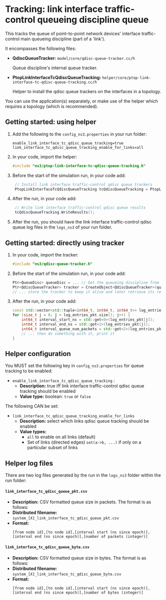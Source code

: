 # Tracking: link interface traffic-control queueing discipline queue

This tracks the queue of point-to-point network devices' interface traffic-control
main queueing discipline (part of a 'link').

It encompasses the following files:

* **QdiscQueueTracker:** `model/core/qdisc-queue-tracker.cc/h`

  Queue discipline's internal queue tracker.
  
* **PtopLinkInterfaceTcQdiscQueueTracking:** `helper/core/ptop-link-interface-tc-qdisc-queue-tracking.cc/h`
  
  Helper to install the qdisc queue trackers on the interfaces in a topology.

You can use the application(s) separately, or make use of the helper 
which requires a topology (which is recommended).


## Getting started: using helper

1. Add the following to the `config_ns3.properties` in your run folder:

   ```
   enable_link_interface_tc_qdisc_queue_tracking=true
   link_interface_tc_qdisc_queue_tracking_enable_for_links=all
   ```

2. In your code, import the helper:

   ```c++
   #include "ns3/ptop-link-interface-tc-qdisc-queue-tracking.h"
   ```
   
3. Before the start of the simulation run, in your code add:

   ```c++
    // Install link interface traffic-control qdisc queue trackers
    PtopLinkInterfaceTcQdiscQueueTracking tcQdiscQueueTracking = PtopLinkInterfaceTcQdiscQueueTracking(basicSimulation, topology);
   ```

4. After the run, in your code add:

   ```c++
    // Write link interface traffic-control qdisc queue results
    tcQdiscQueueTracking.WriteResults();
   ```
   
5. After the run, you should have the link interface traffic-control qdisc queue 
   log files in the `logs_ns3` of your run folder.


## Getting started: directly using tracker

1. In your code, import the tracker:

   ```c++
   #include "ns3/qdisc-queue-tracker.h"
   ```
   
2. Before the start of the simulation run, in your code add:

   ```c++
   Ptr<QueueDisc> queueDisc = ... // Get the queueing discipline from somewhere
   Ptr<QdiscQueueTracker> tracker = CreateObject<QdiscQueueTracker>(queueDisc);
   // ... store the tracker to keep it alive and later retrieve its results
   ```

3. After the run, in your code add:

   ```c++
   const std::vector<std::tuple<int64_t, int64_t, int64_t>> log_entries_pkt = tracker->GetIntervalsNumPackets();
   for (size_t j = 0; j < log_entries_pkt.size(); j++) {
       int64_t interval_start_ns = std::get<0>(log_entries_pkt[j]);
       int64_t interval_end_ns = std::get<1>(log_entries_pkt[j]);
       int64_t interval_queue_num_packets = std::get<2>(log_entries_pkt[j]);
       // ... then do something with it, print it
   }
   ```


## Helper configuration

You MUST set the following key in `config_ns3.properties` for queue tracking to be enabled:

* `enable_link_interface_tc_qdisc_queue_tracking` : 
  - **Description:** true iff link interface traffic-control qdisc queue tracking should be enabled 
  - **Value type:** boolean: `true` or `false`

The following CAN be set:

* `link_interface_tc_qdisc_queue_tracking_enable_for_links`
  - **Description:** select which links qdisc queue tracking should be enabled
  - **Value types:**
    - `all` to enable on all links (default)
    - Set of links (directed edges) `set(a->b, ...)` if only on a particular subset of links

## Helper log files

There are two log files generated by the run in the `logs_ns3` folder within the run folder:

#### `link_interface_tc_qdisc_queue_pkt.csv`

- **Description:** CSV formatted queue size in packets. The format is as follows:
- **Distributed filename:** `system_[X]_link_interface_tc_qdisc_queue_pkt.csv`
- **Format:**
  ```
  [from node id],[to node id],[interval start (ns since epoch)],[interval end (ns since epoch)],[number of packets (integer)]
  ```

#### `link_interface_tc_qdisc_queue_byte.csv`

- **Description:** CSV formatted queue size in bytes. The format is as follows:
- **Distributed filename:** `system_[X]_link_interface_tc_qdisc_queue_byte.csv`
- **Format:**
  ```
  [from node id],[to node id],[interval start (ns since epoch)],[interval end (ns since epoch)],[number of bytes (integer)]
  ```
